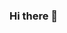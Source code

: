 ### Hi there 👋

<!--
**nellymouawad/nellymouawad** is a ✨ _special_ ✨ repository because its `README.md` (this file) appears on your GitHub profile.

Here are some ideas to get you started:

- 🔭 I’m currently working on Geospatial data 
- 💬 Ask me about 
- 📫 How to reach me: www.linkedin.com/in/nellymouawad/
 😄 Pronouns: she/her
- ⚡ Fun fact: 
-->
